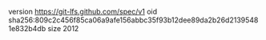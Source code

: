 version https://git-lfs.github.com/spec/v1
oid sha256:809c2c456f85ca06a9afe156abbc35f93b12dee89da2b26d21395481e832b4db
size 2012
